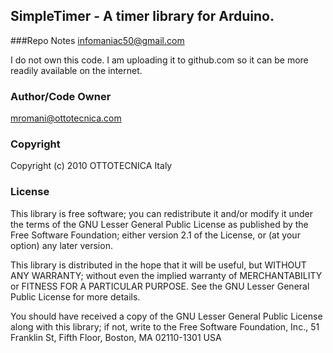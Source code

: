 ## SimpleTimer - A timer library for Arduino.

###Repo Notes
infomaniac50@gmail.com

I do not own this code. I am uploading it to github.com so it can be more readily available on the internet.

### Author/Code Owner
mromani@ottotecnica.com

### Copyright
Copyright (c) 2010 OTTOTECNICA Italy

### License
This library is free software; you can redistribute it
and/or modify it under the terms of the GNU Lesser
General Public License as published by the Free Software
Foundation; either version 2.1 of the License, or (at
your option) any later version.

This library is distributed in the hope that it will
be useful, but WITHOUT ANY WARRANTY; without even the
implied warranty of MERCHANTABILITY or FITNESS FOR A
PARTICULAR PURPOSE.  See the GNU Lesser General Public
License for more details.

You should have received a copy of the GNU Lesser
General Public License along with this library; if not,
write to the Free Software Foundation, Inc.,
51 Franklin St, Fifth Floor, Boston, MA 02110-1301 USA